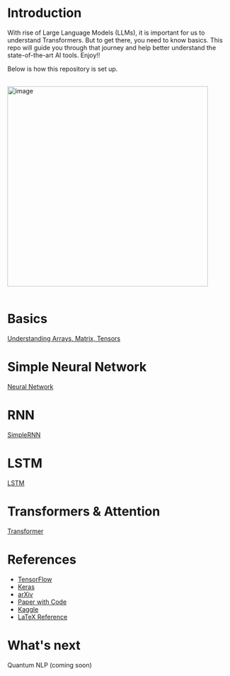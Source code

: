 # Introduction

With rise of Large Language Models (LLMs), it is important for us to understand Transformers. But to get there, you need to know basics. This repo will guide you through that journey and help better understand the state-of-the-art AI tools. Enjoy!!

Below is how this repository is set up. 

<br>
<img width="453" alt="image" src="https://github.com/rvbug/NLP/assets/10928536/774eb295-d903-4dbd-bf8e-ddbc633d53f3">

<br>
<br>





# Basics

[Understanding Arrays, Matrix, Tensors](https://github.com/rvbug/NLP/tree/main/basics#understanding-arrays-matrix-tensors)


# Simple Neural Network
[Neural Network](https://github.com/rvbug/NLP/tree/main/simpleNN#simple-neural-network)

# RNN
[SimpleRNN](https://github.com/rvbug/NLP/tree/main/simpleRNN#simple-rnn)

# LSTM
[LSTM](https://github.com/rvbug/NLP/tree/main/simpleRNN#simple-rnn)

# Transformers & Attention
[Transformer](https://github.com/rvbug/NLP/tree/main/transformers)

# References
  - [TensorFlow](https://www.tensorflow.org/)
  - [Keras](https://keras.io/api/layers/)
  - [arXiv](https://arxiv.org/)  
  - [Paper with Code](https://paperswithcode.com/)  
  - [Kaggle](https://kaggle.com)
  - [LaTeX Reference](https://www.latex4technics.com/?note=GW021J)


# What's next
Quantum NLP (coming soon)
